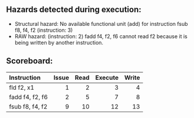 ## Hazards detected during execution:
- Structural hazard: No available functional unit (add) for instruction fsub f8, f4, f2 (instruction: 3)
- RAW hazard: (instruction: 2) fadd f4, f2, f6 cannot read f2 because it is being written by another instruction.

## Scoreboard:
| Instruction     |   Issue |   Read |   Execute |   Write |
|:----------------|--------:|-------:|----------:|--------:|
| fld f2, x1      |       1 |      2 |         3 |       4 |
| fadd f4, f2, f6 |       2 |      5 |         7 |       8 |
| fsub f8, f4, f2 |       9 |     10 |        12 |      13 |
